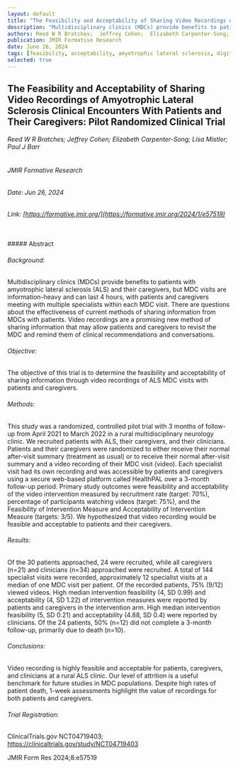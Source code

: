 ```yaml
---
layout: default
title: "The Feasibility and Acceptability of Sharing Video Recordings of Amyotrophic Lateral Sclerosis Clinical Encounters With Patients and Their Caregivers: Pilot Randomized Clinical Trial"
description: "Multidisciplinary clinics (MDCs) provide benefits to patients with amyotrophic lateral sclerosis (ALS) and their caregivers, but MDC visits are information-heavy and can last 4 hours, with patients and caregivers meeting with multiple specialists within each MDC visit. There are questions about the effectiveness of current methods of sharing information from MDCs with patients. Video recordings are a promising new method of sharing information that may allow patients and caregivers to revisit the MDC and remind them of clinical recommendations and conversations."
authors: Reed W R Bratches;  Jeffrey Cohen;  Elizabeth Carpenter-Song;  Lisa Mistler;  Paul J Barr
publication: JMIR Formative Research
date: June 26, 2024
tags: [feasibility, acceptability, amyotrophic lateral sclerosis, digital intervention, ALS, video recording]
selected: true
---
```


## The Feasibility and Acceptability of Sharing Video Recordings of Amyotrophic Lateral Sclerosis Clinical Encounters With Patients and Their Caregivers: Pilot Randomized Clinical Trial
_Reed W R Bratches;  Jeffrey Cohen;  Elizabeth Carpenter-Song;  Lisa Mistler;  Paul J Barr_
<br>
<br>
###### JMIR Formative Research

###### Date: Jun 26, 2024

###### Link: [https://formative.jmir.org/](https://formative.jmir.org/2024/1/e57519)
<br>
##### Abstract

###### Background:

Multidisciplinary clinics (MDCs) provide benefits to patients with amyotrophic lateral sclerosis (ALS) and their caregivers, but MDC visits are information-heavy and can last 4 hours, with patients and caregivers meeting with multiple specialists within each MDC visit. There are questions about the effectiveness of current methods of sharing information from MDCs with patients. Video recordings are a promising new method of sharing information that may allow patients and caregivers to revisit the MDC and remind them of clinical recommendations and conversations.

###### Objective:

The objective of this trial is to determine the feasibility and acceptability of sharing information through video recordings of ALS MDC visits with patients and caregivers.

###### Methods:

This study was a randomized, controlled pilot trial with 3 months of follow-up from April 2021 to March 2022 in a rural multidisciplinary neurology clinic. We recruited patients with ALS, their caregivers, and their clinicians. Patients and their caregivers were randomized to either receive their normal after-visit summary (treatment as usual) or to receive their normal after-visit summary and a video recording of their MDC visit (video). Each specialist visit had its own recording and was accessible by patients and caregivers using a secure web-based platform called HealthPAL over a 3-month follow-up period. Primary study outcomes were feasibility and acceptability of the video intervention measured by recruitment rate (target: 70%), percentage of participants watching videos (target: 75%), and the Feasibility of Intervention Measure and Acceptability of Intervention Measure (targets: 3/5). We hypothesized that video recording would be feasible and acceptable to patients and their caregivers.

###### Results:

Of the 30 patients approached, 24 were recruited, while all caregivers (n=21) and clinicians (n=34) approached were recruited. A total of 144 specialist visits were recorded, approximately 12 specialist visits at a median of one MDC visit per patient. Of the recorded patients, 75% (9/12) viewed videos. High median intervention feasibility (4, SD 0.99) and acceptability (4, SD 1.22) of intervention measures were reported by patients and caregivers in the intervention arm. High median intervention feasibility (5, SD 0.21) and acceptability (4.88, SD 0.4) were reported by clinicians. Of the 24 patients, 50% (n=12) did not complete a 3-month follow-up, primarily due to death (n=10).

###### Conclusions:

Video recording is highly feasible and acceptable for patients, caregivers, and clinicians at a rural ALS clinic. Our level of attrition is a useful benchmark for future studies in MDC populations. Despite high rates of patient death, 1-week assessments highlight the value of recordings for both patients and caregivers.

###### Trial Registration:

ClinicalTrials.gov NCT04719403; https://clinicaltrials.gov/study/NCT04719403

JMIR Form Res 2024;8:e57519
